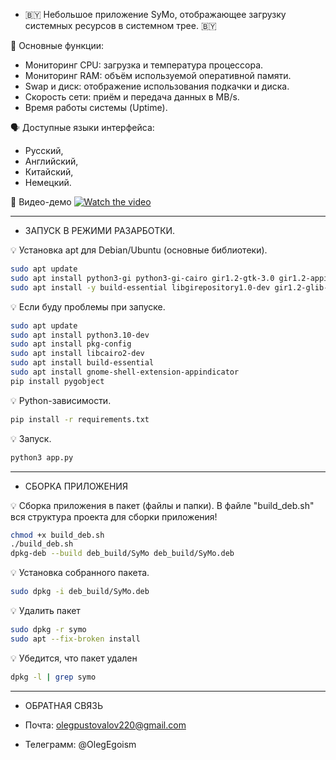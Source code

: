 - 🇧🇾 Небольшое приложение SyMo, отображающее загрузку системных ресурсов в системном трее. 🇧🇾 
 
🧾 Основные функции:
- Мониторинг CPU: загрузка и температура процессора.
- Мониторинг RAM: объём используемой оперативной памяти.
- Swap и диск: отображение использования подкачки и диска.
- Скорость сети: приём и передача данных в MB/s.
- Время работы системы (Uptime).

🗣 Доступные языки интерфейса:
- Русский, 
- Английский, 
- Китайский, 
- Немецкий.

🎥 Видео-демо
[![Watch the video](https://img.youtube.com/vi/lcWTL0O7paI/maxresdefault.jpg)](https://www.youtube.com/watch?v=lcWTL0O7paI)

---------------------------------------------------------------------------------
-  ЗАПУСК В РЕЖИМИ РАЗАРБОТКИ.

💡 Установка apt для Debian/Ubuntu (основные библиотеки).
```bash
sudo apt update
sudo apt install python3-gi python3-gi-cairo gir1.2-gtk-3.0 gir1.2-appindicator3-0.1
sudo apt install -y build-essential libgirepository1.0-dev gir1.2-glib-2.0 python3-gi python3-gi-cairo gobject-introspection
```

💡 Если буду проблемы при запуске.
```bash
sudo apt update
sudo apt install python3.10-dev
sudo apt install pkg-config
sudo apt install libcairo2-dev
sudo apt install build-essential
sudo apt install gnome-shell-extension-appindicator
pip install pygobject
```

💡 Python-зависимости.
```bash
pip install -r requirements.txt
```

💡 Запуск.
```bash
python3 app.py
```

---------------------------------------------------------------------------------
- СБОРКА ПРИЛОЖЕНИЯ

💡 Сборка приложения в пакет (файлы и папки). В файле "build_deb.sh" вся структура проекта для сборки приложения!
```bash
chmod +x build_deb.sh
./build_deb.sh
dpkg-deb --build deb_build/SyMo deb_build/SyMo.deb
```

💡 Установка собранного пакета.
```bash
sudo dpkg -i deb_build/SyMo.deb
```

💡 Удалить пакет
```bash
sudo dpkg -r symo
sudo apt --fix-broken install
```

💡 Убедится, что пакет удален
```bash
dpkg -l | grep symo
```

---------------------------------------------------------------------------------
- ОБРАТНАЯ СВЯЗЬ

- Почта: olegpustovalov220@gmail.com 
- Телеграмм: @OlegEgoism

